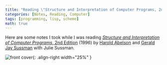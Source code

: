 ```yaml
---
title: "Reading \"Structure and Interpretation of Computer Programs, 2nd Edition\""
categories: [Notes, Reading, Computer]
tags: [programming, lisp, scheme]
math: true
---
```


Here are some notes I took while I was reading [*Structure and Interpretation of Computer Programs*, 2nd Edition](https://mitpress.mit.edu/sites/default/files/sicp/full-text/book/book.html) (1996) by [Harold Abelson](http://groups.csail.mit.edu/mac/users/hal/hal.html) and [Gerald Jay Sussman](http://groups.csail.mit.edu/mac/users/gjs/gjs.html) with Julie Sussman.

![front cover](https://mitpress.mit.edu/sites/default/files/sicp/full-text/book/cover.jpg){: .align-right width="25%" }
